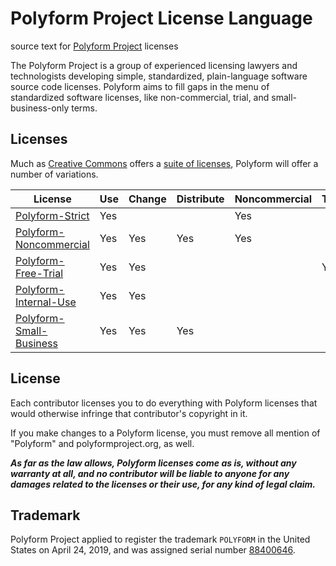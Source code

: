 # Polyform Project License Language

source text for [Polyform Project](https://polyformproject.org) licenses

The Polyform Project is a group of experienced licensing lawyers and technologists developing simple, standardized, plain-language software source code licenses.  Polyform aims to fill gaps in the menu of standardized software licenses, like non-commercial, trial, and small-business-only terms.

## Licenses

Much as [Creative Commons](https://creativecommons.org) offers a [suite of licenses](https://creativecommons.org/licenses/#licenses), Polyform will offer a number of variations.

| License                   | Use | Change | Distribute | Noncommercial | Trial | Internal | SMB |
| ------------------------- | --- | ------ | ---------- | ------------- | ----- | -------- | --- |
| [Polyform-Strict]         | Yes |        |            | Yes           |       |          |     |
| [Polyform-Noncommercial]  | Yes | Yes    | Yes        | Yes           |       |          |     |
| [Polyform-Free-Trial]     | Yes | Yes    |            |               | Yes   |          |     |
| [Polyform-Internal-Use]   | Yes | Yes    |            |               |       | Yes      |     |
| [Polyform-Small-Business] | Yes | Yes    | Yes        |               |       |          | Yes |

[Polyform-Strict]: ./Polyform-Strict.md
[Polyform-Noncommercial]: ./Polyform-Noncommercial.md
[Polyform-Free-Trial]: ./Polyform-Free-Trial.md
[Polyform-Internal-Use]: ./Polyform-Internal-Use.md
[Polyform-Small-Business]: ./Polyform-Small-Business.md

## License

Each contributor licenses you to do everything with Polyform licenses that would otherwise infringe that contributor's copyright in it.

If you make changes to a Polyform license, you must remove all mention of "Polyform" and polyformproject.org, as well.

***As far as the law allows, Polyform licenses come as is, without any warranty at all, and no contributor will be liable to anyone for any damages related to the licenses or their use, for any kind of legal claim.***

## Trademark

Polyform Project applied to register the trademark `POLYFORM` in the United States on April 24, 2019, and was assigned serial number [88400646](https://tsdr.uspto.gov/#caseNumber=88400646&caseType=SERIAL_NO&searchType=statusSearch).
